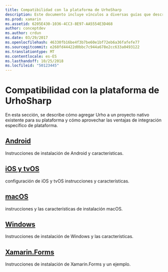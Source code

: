 ```yaml
---
title: Compatibilidad con la plataforma de UrhoSharp
description: Este documento incluye vínculos a diversas guías que describen cómo agregar Urho a un proyecto nativo existente para una plataforma específica. Describe Android, iOS, tvOS, macOS, Windows y Xamarin.Forms.
ms.prod: xamarin
ms.assetid: 6205E430-1036-4CC3-8E97-AA5554E3D468
author: conceptdev
ms.author: crdun
ms.date: 03/29/2017
ms.openlocfilehash: 46330fb16be4f3b7be60e1bf72eb6a36fafefe77
ms.sourcegitcommit: e268fd44422d0bbc7c944a678e2cc633a0493122
ms.translationtype: MT
ms.contentlocale: es-ES
ms.lasthandoff: 10/25/2018
ms.locfileid: "50123445"
---
```

# <a name="urhosharp-platform-support"></a>Compatibilidad con la plataforma de UrhoSharp

En esta sección, se describe cómo agregar Urho a un proyecto nativo existente para su plataforma y cómo aprovechar las ventajas de integración específico de plataforma.

## <a name="androidgraphics-gamesurhosharpplatformandroidmd"></a>[Android](~/graphics-games/urhosharp/platform/android.md)

Instrucciones de instalación de Android y características.

## <a name="ios-and-tvosgraphics-gamesurhosharpplatformiosmd"></a>[iOS y tvOS](~/graphics-games/urhosharp/platform/ios.md)

configuración de iOS y tvOS instrucciones y características.

## <a name="macosgraphics-gamesurhosharpplatformmacmd"></a>[macOS](~/graphics-games/urhosharp/platform/mac.md)

instrucciones y las características de instalación macOS.

## <a name="windowsgraphics-gamesurhosharpplatformwindowsmd"></a>[Windows](~/graphics-games/urhosharp/platform/windows.md)

Instrucciones de instalación de Windows y las características.

## <a name="xamarinformsgraphics-gamesurhosharpplatformxamarin-formsmd"></a>[Xamarin.Forms](~/graphics-games/urhosharp/platform/xamarin-forms.md)

Instrucciones de instalación de Xamarin.Forms y un ejemplo.

